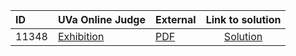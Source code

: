 | ID | UVa Online Judge | External | Link to solution |
|:---|:---|:---|:---:|
| 11348 | [Exhibition](https://onlinejudge.org/index.php?option=com_onlinejudge&Itemid=8&category=24&page=show_problem&problem=2323) | [PDF](https://onlinejudge.org/external/113/11348.pdf) | [Solution](https%3A//github.com/versenyi98/programming-contests/tree/master/UVa%20Online%20Judge/11348%2520-%2520Exhibition)|
